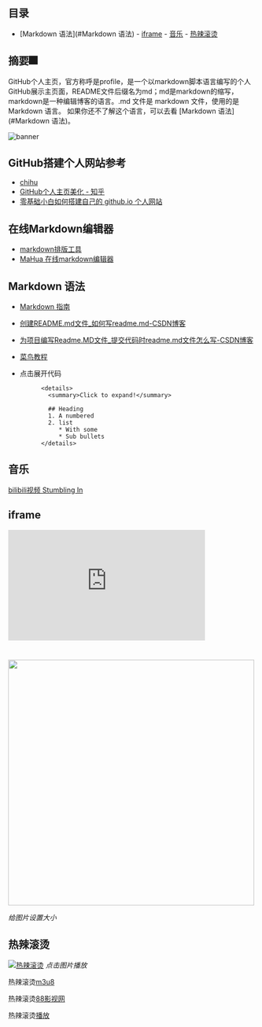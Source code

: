 
## 目录
- [Markdown 语法](#Markdown 语法) - [iframe](#iframe) - [音乐](#音乐) - [热辣滚烫 ](#热辣滚烫 )
## 摘要🎆
GitHub个人主页，官方称呼是profile，是一个以markdown脚本语言编写的个人GitHub展示主页面，README文件后缀名为md；md是markdown的缩写，markdown是一种编辑博客的语言。.md 文件是 markdown 文件，使用的是 Markdown 语言。
如果你还不了解这个语言，可以去看 [Markdown 语法](#Markdown 语法)。

![banner](https://user-images.githubusercontent.com/23727056/87433896-78ae9700-c607-11ea-9ca6-9cdbe3f67998.jpg)
## GitHub搭建个人网站参考
- [chihu](https://zhuanlan.zhihu.com/p/548396509)
- [GitHub个人主页美化 - 知乎](https://zhuanlan.zhihu.com/p/452561674)
- [零基础小白如何搭建自己的 github.io 个人网站](https://pianfan.github.io)
## 在线Markdown编辑器
- [markdown排版工具](https://markdown.com.cn/editor/)
- [MaHua 在线markdown编辑器](http://mahua.jser.me/)
## Markdown 语法
- [Markdown 指南](https://www.markdownguide.org/)
- [创建README.md文件_如何写readme.md-CSDN博客](https://blog.csdn.net/zhao_jing_bo/article/details/68063070)
- [为项目编写Readme.MD文件_提交代码时readme.md文件怎么写-CSDN博客](https://blog.csdn.net/baochanghong/article/details/51984862)
- [菜鸟教程](https://www.runoob.com/markdown/md-tutorial.html)
- 点击展开代码

            <details>
              <summary>Click to expand!</summary>
              
              ## Heading
              1. A numbered
              2. list
                 * With some
                 * Sub bullets
            </details>

## 音乐  
 [bilibili视频 Stumbling In](https://www.bilibili.com/blackboard/html5mobileplayer.html?aid=756698857&bvid=BV1Ar4y1N71z&cid=297390316&autoPlay=true&danmaku=0)
## iframe
<iframe height=225 width=400 src="https://www.bilibili.com/blackboard/html5mobileplayer.html?aid=756698857&bvid=BV1Ar4y1N71z&cid=297390316&autoPlay=true&danmaku=0" frameborder=0  frameborder="0" border="0" marginwidth="0" marginheight="0" scrolling="no" allowfullscreen="allowfullscreen" mozallowfullscreen="mozallowfullscreen" msallowfullscreen="msallowfullscreen" oallowfullscreen="oallowfullscreen" webkitallowfullscreen="webkitallowfullscreen"></iframe>

#

<img src="https://user-images.githubusercontent.com/23727056/87433896-78ae9700-c607-11ea-9ca6-9cdbe3f67998.jpg" width="500" height="auto">

*给图片设置大小*

## 热辣滚烫  
[![热辣滚烫](https://p2.music.126.net/cuvJ0rksfCvpmQ7EUfewAQ==/109951169336132936.jpg?param=140y140)](https://www.88mv.org/vod-play-id-241896-src-1-num-1.html) 
*点击图片播放*

热辣滚烫[m3u8](https://hnzy.bfvvs.com/play/meppnM6e/index.m3u8)

热辣滚烫[88影视网](https://www.88mv.org/?ref=88ys.cn )              

热辣滚烫[播放](https://zj.jsjinfu.com:8443?url=88ys_9feeOIdVRJWEyQx6fA3y3O209tabinkF6SK9rXglQvSbtspajL%2B7mh0hjgHXny9MYJh5RQlGwY96ph9EsAkZuOvcP73uQGl0Gb79Lw)


